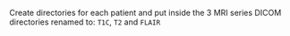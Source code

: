 Create directories for each patient and put inside the 3 MRI series DICOM directories renamed to: `T1C`, `T2` and `FLAIR`

